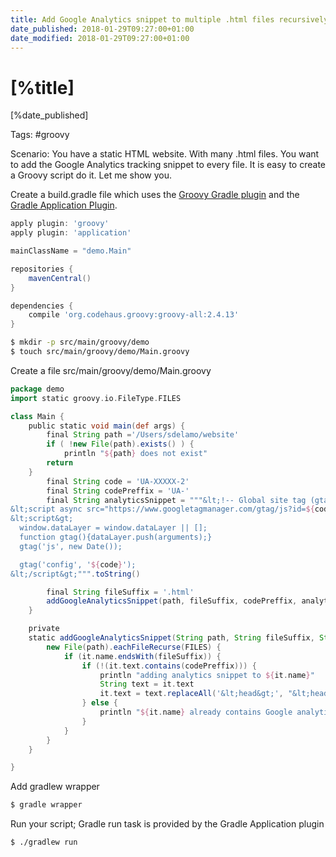 ```yaml
---
title: Add Google Analytics snippet to multiple .html files recursively with a Groovy Script
date_published: 2018-01-29T09:27:00+01:00
date_modified: 2018-01-29T09:27:00+01:00
---
```


# [%title]

[%date_published]

Tags: #groovy

Scenario: You have a static HTML website. With many .html files. You want to add the Google Analytics tracking snippet to every file. It is easy to create a Groovy script do it. Let me show you.

Create a build.gradle file which uses the [Groovy Gradle plugin](https://docs.gradle.org/current/userguide/groovy_plugin.html) and the [Gradle Application Plugin](https://docs.gradle.org/current/userguide/application_plugin.html).

```groovy
apply plugin: 'groovy'
apply plugin: 'application'

mainClassName = "demo.Main"

repositories {
    mavenCentral()
}

dependencies {
    compile 'org.codehaus.groovy:groovy-all:2.4.13'
}
```

```bash
$ mkdir -p src/main/groovy/demo
$ touch src/main/groovy/demo/Main.groovy
```

Create a file src/main/groovy/demo/Main.groovy

```groovy
package demo
import static groovy.io.FileType.FILES

class Main {
    public static void main(def args) {
        final String path ='/Users/sdelamo/website'
        if ( !new File(path).exists() ) {
            println "${path} does not exist"
	    return
	}
        final String code = 'UA-XXXXX-2'
        final String codePreffix = 'UA-'
        final String analyticsSnippet = """&lt;!-- Global site tag (gtag.js) - Google Analytics --&gt;
&lt;script async src="https://www.googletagmanager.com/gtag/js?id=${code}"&gt;&lt;/script&gt;
&lt;script&gt;
  window.dataLayer = window.dataLayer || [];
  function gtag(){dataLayer.push(arguments);}
  gtag('js', new Date());

  gtag('config', '${code}');
&lt;/script&gt;""".toString()

        final String fileSuffix = '.html'
        addGoogleAnalyticsSnippet(path, fileSuffix, codePreffix, analyticsSnippet)
    }

    private
    static addGoogleAnalyticsSnippet(String path, String fileSuffix, String codePreffix, String analyticsSnippet) {
        new File(path).eachFileRecurse(FILES) {
            if (it.name.endsWith(fileSuffix)) {
                if (!(it.text.contains(codePreffix))) {
                    println "adding analytics snippet to ${it.name}"
                    String text = it.text
                    it.text = text.replaceAll('&lt;head&gt;', "&lt;head&gt;\n${analyticsSnippet}".toString())
                } else {
                    println "${it.name} already contains Google analytics snippet."
                }
            }
        }
    }

}
```

Add gradlew wrapper

```bash
$ gradle wrapper
```

Run your script; Gradle run task is provided by the Gradle Application plugin

```bash
$ ./gradlew run
```
